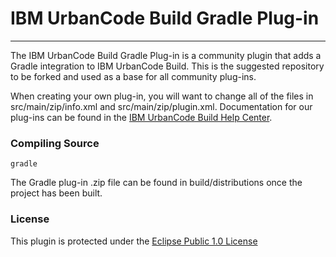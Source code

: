 # IBM UrbanCode Build Gradle Plug-in
---

The IBM UrbanCode Build Gradle Plug-in is a community plugin that adds a Gradle integration to IBM UrbanCode Build. This is the suggested repository to be forked and used as a base for all community plug-ins.

When creating your own plug-in, you will want to change all of the files in src/main/zip/info.xml and src/main/zip/plugin.xml. Documentation
for our plug-ins can be found in the [IBM UrbanCode Build Help Center](http://www-01.ibm.com/support/knowledgecenter/SS8NMD_6.1.2/com.ibm.ucbuild.doc/topics/c_node_extend.html).

### Compiling Source
`gradle`

The Gradle plug-in .zip file can be found in build/distributions once the project has been built.

### License
This plugin is protected under the [Eclipse Public 1.0 License](http://www.eclipse.org/legal/epl-v10.html)
